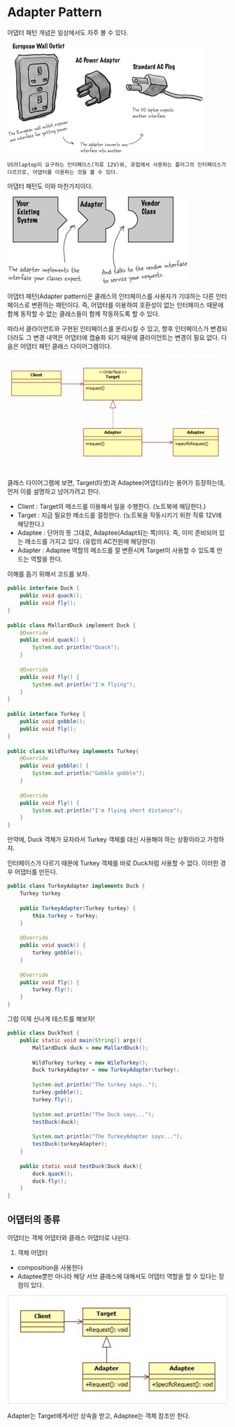 # Adapter Pattern

어댑터 패턴 개념은 일상에서도 자주 볼 수 있다.

![Adapter_1](/image/adapter_1.jpg)

	US의laptop이 요구하는 인터페이스(직류 12V)와, 유럽에서 사용하는 플러그의 인터페이스가 다르므로, 어댑터를 이용하는 것을 볼 수 있다.

어댑터 패턴도 이와 마찬가지이다.

![Adapter_2](/image/adapter_2.jpg)

어댑터 패턴(Adapter pattern)은 클래스의 인터페이스를 사용자가 기대하는 다른 인터페이스로 변환하는 패턴이다. 즉, 어댑터를 이용하여 호환성이 없는 인터페이스 때문에 함께 동작할 수 없는 클래스들이 함께 작동하도록 할 수 있다.

따라서 클라이언트와 구현된 인터페이스를 분리시킬 수 있고, 향후 인터페이스가 변경되더라도 그 변경 내역은 어댑터에 캡슐화 되기 때문에 클라이언트는 변경이 필요 없다. 다음은 어댑터 패턴 클래스 다이어그램이다.

![class-diagram](/image/Adapter_pattern_cd.png)

클래스 다이어그램에 보면, Target(타겟)과 Adaptee(어댑티)라는 용어가 등장하는데, 먼저 이를 설명하고 넘어가려고 한다.

* Client : Target의 메소드를 이용해서 일을 수행한다. (노트북에 해당한다.)
* Target : 지금 필요한 메소드를 결정한다. (노트북을 작동시키기 위한 직류 12V에 해당한다.)
* Adaptee : 단어의 뜻 그대로, Adaptee(Adapt되는 쪽)이다. 즉, 이미 준비되어 있는 메소드를 가지고 있다. (유럽의 AC전원에 해당한다) 
* Adapter : Adaptee 역할의 메소드를 잘 변환시켜 Target이 사용할 수 있도록 만드는 역할을 한다.

이해를 돕기 위해서 코드를 보자.

```java
public interface Duck {
	public void quack();
	public void fly();
}

public class MallardDuck implement Duck {
	@Override
	public void quack() {
		System.out.println("Quack");
	}

	@Override
	public void fly() {
		System.out.println("I'm flying");
	}
}

public interface Turkey {
	public void gobble();
	public void fly();
}

public class WildTurkey implements Turkey{
	@Override
	public void gobble() {
		System.out.println("Gobble gobble");
	}

	@Override
	public void fly() {
		System.out.println("I'm flying short distance");
	}
}
```

만약에, Duck 객체가 모자라서 Turkey 객체를 대신 사용해야 하는 상황이라고 가정하자.

인터페이스가 다르기 때문에 Turkey 객체를 바로 Duck처럼 사용할 수 없다. 이러한 경우 어댑터를 만든다.

```java
public class TurkeyAdapter implements Duck {
	Turkey turkey

	public TurkeyAdapter(Turkey turkey) {
		this.turkey = turkey;
	}

	@Override
	public void quack() {
		turkey.gobble();
	}

	@Override
	public void fly() {
		turkey.fly();
	}
}
```

그럼 이제 신나게 테스트를 해보자!

```java
public class DuckTest {
	public static void main(String[] args){
		MallardDuck duck = new MallardDuck();

		WildTurkey turkey = new WileTurkey();
		Duck turkeyAdapter = new TurkeyAdapter(turkey);

		System.out.println("The turkey says..");
		turkey.gobble();
		turkey.fly();

		System.out.println("The Duck says...");
		testDuck(duck);

		System.out.println("The TurkeyAdapter says...");
		testDuck(turkeyAdapter);
	}

	public static void testDuck(Duck duck){
		duck.quack();
		duck.fly();
	}
}
```

## 어댑터의 종류

어댑터는 객체 어댑터와 클래스 어댑터로 나뉜다.

1. 객체 어댑터
* composition을 사용한다
* Adaptee뿐만 아니라 해당 서브 클래스에 대해서도 어댑터 역할을 할 수 있다는 장점이 있다.

![object_adapter](/image/object-adapter.png)

Adapter는 Target에게서만 상속을 받고, Adaptee는 객체 참조만 한다.

